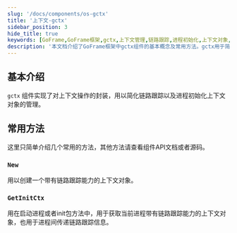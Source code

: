 ```yaml
---
slug: '/docs/components/os-gctx'
title: '上下文-gctx'
sidebar_position: 3
hide_title: true
keywords: [GoFrame,GoFrame框架,gctx,上下文管理,链路跟踪,进程初始化,上下文对象,组件API,New方法,GetInitCtx]
description: '本文档介绍了GoFrame框架中gctx组件的基本概念及常用方法。gctx用于简化链路跟踪及上下文对象的管理，方便进程初始化和上下文操作。主要涉及的内容包括如何创建和获取支持链路跟踪的上下文对象，以及在进程和init包中的应用。结合示例代码和API文档，可更详细地了解gctx的实际应用。'
---
```


## 基本介绍

`gctx` 组件实现了对上下文操作的封装，用以简化链路跟踪以及进程初始化上下文对象的管理。

## 常用方法

这里只简单介绍几个常用的方法，其他方法请查看组件API文档或者源码。

### `New`

用以创建一个带有链路跟踪能力的上下文对象。

### `GetInitCtx`

用在启动进程或者init包方法中，用于获取当前进程带有链路跟踪能力的上下文对象，也用于进程间传递链路跟踪信息。